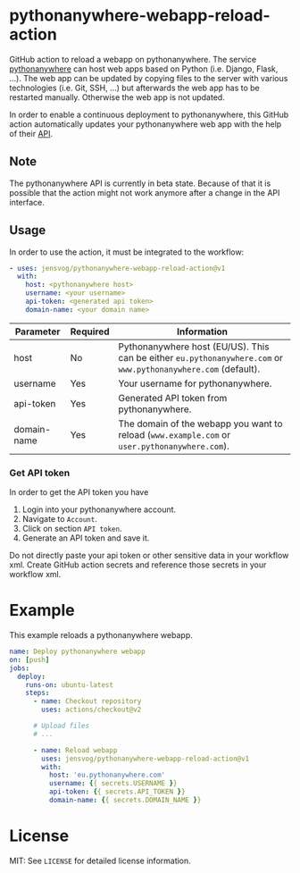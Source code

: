 # pythonanywhere-webapp-reload-action

GitHub action to reload a webapp on pythonanywhere. The service
[pythonanywhere](https://www.pythonanywhere.com) can host web apps based on
Python (i.e. Django, Flask, ...). The web app can be updated by copying files
to the server with various technologies (i.e. Git, SSH, ...) but afterwards the
web app has to be restarted manually. Otherwise the web app is not updated.

In order to enable a continuous deployment to pythonanywhere, this GitHub action
automatically updates your pythonanywhere web app with the help of their
[API](https://help.pythonanywhere.com/pages/API/).

## Note

The pythonanywhere API is currently in beta state. Because of that it is
possible that the action might not work anymore after a change in the API
interface.

## Usage

In order to use the action, it must be integrated to the workflow:

```yaml
- uses: jensvog/pythonanywhere-webapp-reload-action@v1
  with:
    host: <pythonanywhere host>
    username: <your username>
    api-token: <generated api token>
    domain-name: <your domain name>
```

| Parameter | Required | Information |
| --------  | -------- | ----------- |
| host | No | Pythonanywhere host (EU/US). This can be either `eu.pythonanywhere.com` or `www.pythonanywhere.com` (default). |
| username | Yes | Your username for pythonanywhere. |
| api-token | Yes | Generated API token from pythonanywhere. |
| domain-name | Yes | The domain of the webapp you want to reload (`www.example.com` or `user.pythonanywhere.com`). |

### Get API token

In order to get the API token you have

1. Login into your pythonanywhere account.
2. Navigate to `Account`.
3. Click on section `API token`.
4. Generate an API token and save it.

Do not directly paste your api token or other sensitive data in your workflow
xml. Create GitHub action secrets and reference those secrets in your workflow
xml.

# Example

This example reloads a pythonanywhere webapp.

```yaml
name: Deploy pythonanywhere webapp
on: [push]
jobs:
  deploy:
    runs-on: ubuntu-latest
    steps:
      - name: Checkout repository
        uses: actions/checkout@v2

      # Upload files
      # ...

      - name: Reload webapp
        uses: jensvog/pythonanywhere-webapp-reload-action@v1
        with:
          host: 'eu.pythonanywhere.com'
          username: {{ secrets.USERNAME }}
          api-token: {{ secrets.API_TOKEN }}
          domain-name: {{ secrets.DOMAIN_NAME }}
```

# License

MIT: See `LICENSE` for detailed license information.
